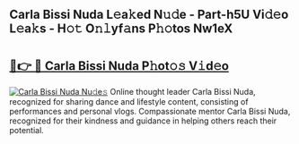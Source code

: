 ## Carla Bissi Nuda L𝚎a𝚔ed N𝚞𝚍e - Part-h5U Vi𝚍𝚎o L𝚎a𝚔s - H𝚘𝚝 O𝚗𝚕yf𝚊ns P𝚑𝚘tos Nw1eX

# <h2><a href="http://kf9fk9.oniu.top/?m=Carla+Bissi+Nuda">🔗👉 🔴 Carla Bissi Nuda P𝚑ot𝚘𝚜 V𝚒d𝚎o</a></h2>

[![Carla Bissi Nuda Nu𝚍e𝚜](https://i.imgur.com/0qMVB7G.gif)](http://kf9fk9.oniu.top/?m=Carla+Bissi+Nuda)
Online thought leader Carla Bissi Nuda, recognized for sharing dance and lifestyle content, consisting of performances and personal vlogs. Compassionate mentor Carla Bissi Nuda, recognized for their kindness and guidance in helping others reach their potential.  
